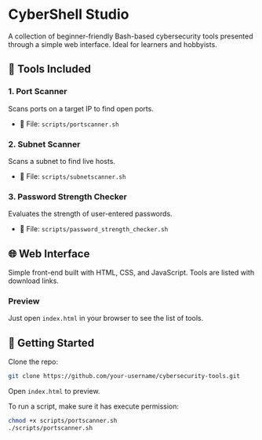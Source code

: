 # CyberShell Studio

A collection of beginner-friendly Bash-based cybersecurity tools presented through a simple web interface. Ideal for learners and hobbyists.

## 🔧 Tools Included

### 1. Port Scanner
Scans ports on a target IP to find open ports.
- 📄 File: `scripts/portscanner.sh`

### 2. Subnet Scanner
Scans a subnet to find live hosts.
- 📄 File: `scripts/subnetscanner.sh`

### 3. Password Strength Checker
Evaluates the strength of user-entered passwords.
- 📄 File: `scripts/password_strength_checker.sh`

## 🌐 Web Interface
Simple front-end built with HTML, CSS, and JavaScript. Tools are listed with download links.

### Preview
Just open `index.html` in your browser to see the list of tools.

## 🚀 Getting Started
Clone the repo:
```bash
git clone https://github.com/your-username/cybersecurity-tools.git
```
Open `index.html` to preview.

To run a script, make sure it has execute permission:
```bash
chmod +x scripts/portscanner.sh
./scripts/portscanner.sh
```